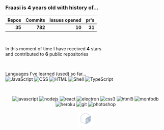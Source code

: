 
### Fraasi is **4** years old with history of...

| Repos | Commits | Issues opened | pr's |
| ---: | ---: | ---: | ---: | 
| **35** | **782** | **10** | **31** |
  
<br/>

In this moment of time I have received **4** stars  
and contributed to **6** public repositories 

<br />

Languages I've learned (used) so far...  
![JavaScript](https://img.shields.io/static/v1?style=flat-square&label=%E2%A0%80&color=555&labelColor=%23f1e05a&message=JavaScript%EF%B8%B194.4%25)
![CSS](https://img.shields.io/static/v1?style=flat-square&label=%E2%A0%80&color=555&labelColor=%23563d7c&message=CSS%EF%B8%B13.2%25)
![HTML](https://img.shields.io/static/v1?style=flat-square&label=%E2%A0%80&color=555&labelColor=%23e34c26&message=HTML%EF%B8%B11.3%25)
![Shell](https://img.shields.io/static/v1?style=flat-square&label=%E2%A0%80&color=555&labelColor=%2389e051&message=Shell%EF%B8%B10.4%25)
![TypeScript](https://img.shields.io/static/v1?style=flat-square&label=%E2%A0%80&color=555&labelColor=%232b7489&message=TypeScript%EF%B8%B10.4%25)

</p>

<br />
<p align="center">
 <img src="https://devicons.github.io/devicon/devicon.git/icons/javascript/javascript-original.svg" alt="javascript" width="20" height="20"/>
 <img src="https://devicons.github.io/devicon/devicon.git/icons/nodejs/nodejs-plain.svg" alt="nodejs" width="20" height="20"/>
 <img src="https://devicons.github.io/devicon/devicon.git/icons/react/react-original.svg" alt="react" width="20" height="20"/>
 <img src="https://devicons.github.io/devicon/devicon.git/icons/electron/electron-original.svg" alt="electron" width="20" height="20"/>
 <img src="https://devicons.github.io/devicon/devicon.git/icons/css3/css3-plain.svg" alt="css3" width="20" height="20"/>
 <img src="https://devicons.github.io/devicon/devicon.git/icons/html5/html5-plain.svg" alt="html5" width="20" height="20"/>
 <img src="https://devicons.github.io/devicon/devicon.git/icons/mongodb/mongodb-plain.svg" alt="monfodb" width="20" height="20"/>
 <img src="https://devicons.github.io/devicon/devicon.git/icons/heroku/heroku-original.svg" alt="heroku" width="20" height="20"/>
 <img src="https://devicons.github.io/devicon/devicon.git/icons/git/git-plain.svg" alt="git" width="20" height="20"/>
 <img src="https://devicons.github.io/devicon/devicon.git/icons/photoshop/photoshop-plain.svg" alt="photoshop" width="20" height="20"/>
</p>

<p align="center">
  <img src="https://raw.githubusercontent.com/Fraasi/file-repo/master/pics/bash_monochrome_dark.svg" alt="bash" width="45" height="45"/>
</p>

